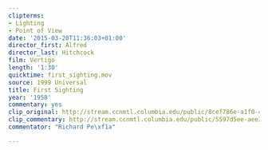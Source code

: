 ```yaml
---
clipterms:
- Lighting
- Point of View
date: '2015-03-20T11:36:03+01:00'
director_first: Alfred
director_last: Hitchcock
film: Vertigo
length: '1:30'
quicktime: first_sighting.mov
source: 1999 Universal
title: First Sighting
year: '1958'
commentary: yes
clip_original: http://stream.ccnmtl.columbia.edu/public/8cef786e-a1f0-43e9-9538-2ffb884986fb_480-021_vertigo_FLG_et.mp4
clip_commentary: http://stream.ccnmtl.columbia.edu/public/5597d5ee-aee3-442d-97bd-af0c0facfd8b_480-021_vertigo_commentary_FLG_et.mp4
commentator: "Richard Pe\xf1a"

---
```

